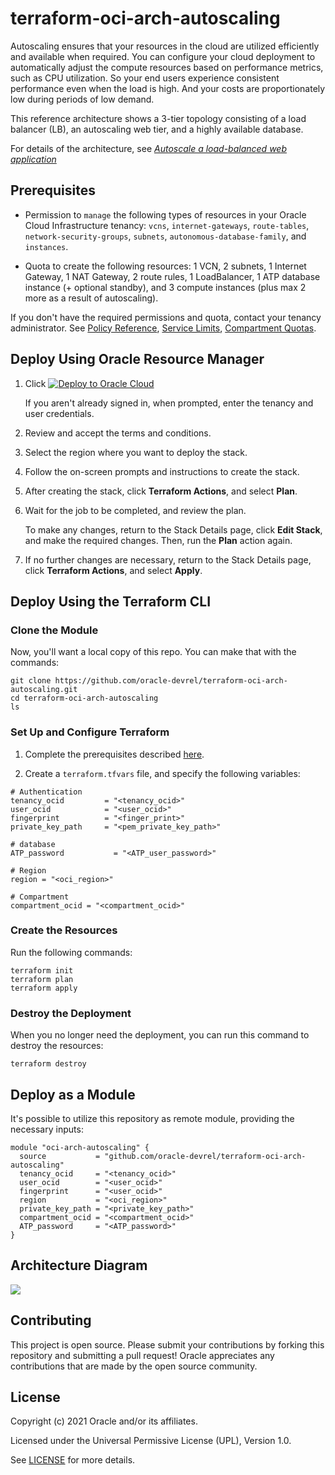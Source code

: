 # terraform-oci-arch-autoscaling

Autoscaling ensures that your resources in the cloud are utilized efficiently and available when required. You can configure your cloud deployment to automatically adjust the compute resources based on performance metrics, such as CPU utilization. So your end users experience consistent performance even when the load is high. And your costs are proportionately low during periods of low demand.

This reference architecture shows a 3-tier topology consisting of a load balancer (LB), an autoscaling web tier, and a highly available database.

For details of the architecture, see [_Autoscale a load-balanced web application_](https://docs.oracle.com/en/solutions/autoscale-webapp/index.html)

## Prerequisites

- Permission to `manage` the following types of resources in your Oracle Cloud Infrastructure tenancy: `vcns`, `internet-gateways`, `route-tables`, `network-security-groups`, `subnets`, `autonomous-database-family`, and `instances`.

- Quota to create the following resources: 1 VCN, 2 subnets, 1 Internet Gateway, 1 NAT Gateway, 2 route rules, 1 LoadBalancer, 1 ATP database instance (+ optional standby), and 3 compute instances (plus max 2 more as a result of autoscaling).

If you don't have the required permissions and quota, contact your tenancy administrator. See [Policy Reference](https://docs.cloud.oracle.com/en-us/iaas/Content/Identity/Reference/policyreference.htm), [Service Limits](https://docs.cloud.oracle.com/en-us/iaas/Content/General/Concepts/servicelimits.htm), [Compartment Quotas](https://docs.cloud.oracle.com/iaas/Content/General/Concepts/resourcequotas.htm).

## Deploy Using Oracle Resource Manager

1. Click [![Deploy to Oracle Cloud](https://oci-resourcemanager-plugin.plugins.oci.oraclecloud.com/latest/deploy-to-oracle-cloud.svg)](https://cloud.oracle.com/resourcemanager/stacks/create?region=home&zipUrl=https://github.com/oracle-devrel/terraform-oci-arch-autoscaling/releases/latest/download/terraform-oci-arch-autoscaling-stack-latest.zip)

    If you aren't already signed in, when prompted, enter the tenancy and user credentials.

2. Review and accept the terms and conditions.

3. Select the region where you want to deploy the stack.

4. Follow the on-screen prompts and instructions to create the stack.

5. After creating the stack, click **Terraform Actions**, and select **Plan**.

6. Wait for the job to be completed, and review the plan.

    To make any changes, return to the Stack Details page, click **Edit Stack**, and make the required changes. Then, run the **Plan** action again.

7. If no further changes are necessary, return to the Stack Details page, click **Terraform Actions**, and select **Apply**. 

## Deploy Using the Terraform CLI

### Clone the Module
Now, you'll want a local copy of this repo. You can make that with the commands:

    git clone https://github.com/oracle-devrel/terraform-oci-arch-autoscaling.git
    cd terraform-oci-arch-autoscaling
    ls

### Set Up and Configure Terraform

1. Complete the prerequisites described [here](https://github.com/cloud-partners/oci-prerequisites).

2. Create a `terraform.tfvars` file, and specify the following variables:

```
# Authentication
tenancy_ocid         = "<tenancy_ocid>"
user_ocid            = "<user_ocid>"
fingerprint          = "<finger_print>"
private_key_path     = "<pem_private_key_path>"

# database
ATP_password           = "<ATP_user_password>"

# Region
region = "<oci_region>"

# Compartment
compartment_ocid = "<compartment_ocid>"

````


### Create the Resources
Run the following commands:

    terraform init
    terraform plan
    terraform apply

### Destroy the Deployment
When you no longer need the deployment, you can run this command to destroy the resources:

    terraform destroy

## Deploy as a Module
It's possible to utilize this repository as remote module, providing the necessary inputs:

```
module "oci-arch-autoscaling" {
  source           = "github.com/oracle-devrel/terraform-oci-arch-autoscaling"
  tenancy_ocid     = "<tenancy_ocid>"
  user_ocid        = "<user_ocid>"
  fingerprint      = "<user_ocid>"
  region           = "<oci_region>"
  private_key_path = "<private_key_path>"
  compartment_ocid = "<compartment_ocid>"
  ATP_password     = "<ATP_password>"
}
```

## Architecture Diagram

![](./images/autoscaling.png)

## Contributing
This project is open source.  Please submit your contributions by forking this repository and submitting a pull request!  Oracle appreciates any contributions that are made by the open source community.

## License
Copyright (c) 2021 Oracle and/or its affiliates.

Licensed under the Universal Permissive License (UPL), Version 1.0.

See [LICENSE](LICENSE) for more details.



